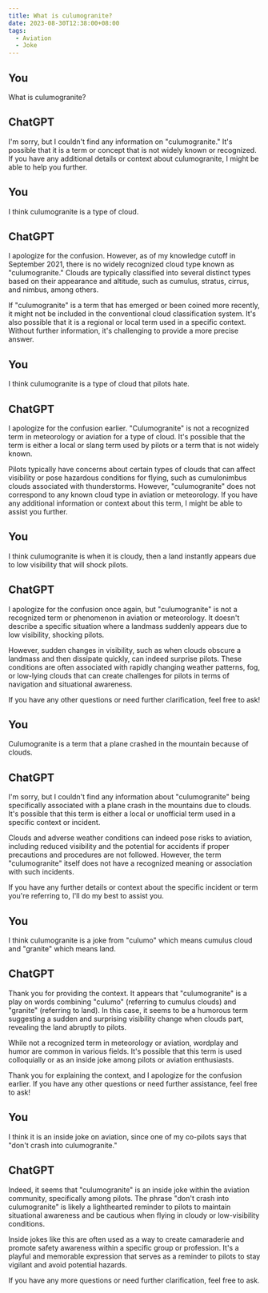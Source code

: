 ```yaml
---
title: What is culumogranite?
date: 2023-08-30T12:38:00+08:00
tags:
  - Aviation
  - Joke
---
```

## You
What is culumogranite?

## ChatGPT
I'm sorry, but I couldn't find any information on "culumogranite." It's possible that it is a term or concept that is not widely known or recognized. If you have any additional details or context about culumogranite, I might be able to help you further.

## You
I think culumogranite is a type of cloud.

## ChatGPT
I apologize for the confusion. However, as of my knowledge cutoff in September 2021, there is no widely recognized cloud type known as "culumogranite." Clouds are typically classified into several distinct types based on their appearance and altitude, such as cumulus, stratus, cirrus, and nimbus, among others.

If "culumogranite" is a term that has emerged or been coined more recently, it might not be included in the conventional cloud classification system. It's also possible that it is a regional or local term used in a specific context. Without further information, it's challenging to provide a more precise answer.

## You
I think culumogranite is a type of cloud that pilots hate.

## ChatGPT
I apologize for the confusion earlier. "Culumogranite" is not a recognized term in meteorology or aviation for a type of cloud. It's possible that the term is either a local or slang term used by pilots or a term that is not widely known.

Pilots typically have concerns about certain types of clouds that can affect visibility or pose hazardous conditions for flying, such as cumulonimbus clouds associated with thunderstorms. However, "culumogranite" does not correspond to any known cloud type in aviation or meteorology. If you have any additional information or context about this term, I might be able to assist you further.

## You
I think culumogranite is when it is cloudy, then a land instantly appears due to low visibility that will shock pilots.

## ChatGPT
I apologize for the confusion once again, but "culumogranite" is not a recognized term or phenomenon in aviation or meteorology. It doesn't describe a specific situation where a landmass suddenly appears due to low visibility, shocking pilots.

However, sudden changes in visibility, such as when clouds obscure a landmass and then dissipate quickly, can indeed surprise pilots. These conditions are often associated with rapidly changing weather patterns, fog, or low-lying clouds that can create challenges for pilots in terms of navigation and situational awareness.

If you have any other questions or need further clarification, feel free to ask!

## You
Culumogranite is a term that a plane crashed in the mountain because of clouds.

## ChatGPT
I'm sorry, but I couldn't find any information about "culumogranite" being specifically associated with a plane crash in the mountains due to clouds. It's possible that this term is either a local or unofficial term used in a specific context or incident.

Clouds and adverse weather conditions can indeed pose risks to aviation, including reduced visibility and the potential for accidents if proper precautions and procedures are not followed. However, the term "culumogranite" itself does not have a recognized meaning or association with such incidents.

If you have any further details or context about the specific incident or term you're referring to, I'll do my best to assist you.

## You
I think culumogranite is a joke from "culumo" which means cumulus cloud and "granite" which means land.

## ChatGPT
Thank you for providing the context. It appears that "culumogranite" is a play on words combining "culumo" (referring to cumulus clouds) and "granite" (referring to land). In this case, it seems to be a humorous term suggesting a sudden and surprising visibility change when clouds part, revealing the land abruptly to pilots.

While not a recognized term in meteorology or aviation, wordplay and humor are common in various fields. It's possible that this term is used colloquially or as an inside joke among pilots or aviation enthusiasts.

Thank you for explaining the context, and I apologize for the confusion earlier. If you have any other questions or need further assistance, feel free to ask!

## You
I think it is an inside joke on aviation, since one of my co-pilots says that "don't crash into culumogranite."

## ChatGPT
Indeed, it seems that "culumogranite" is an inside joke within the aviation community, specifically among pilots. The phrase "don't crash into culumogranite" is likely a lighthearted reminder to pilots to maintain situational awareness and be cautious when flying in cloudy or low-visibility conditions.

Inside jokes like this are often used as a way to create camaraderie and promote safety awareness within a specific group or profession. It's a playful and memorable expression that serves as a reminder to pilots to stay vigilant and avoid potential hazards.

If you have any more questions or need further clarification, feel free to ask.